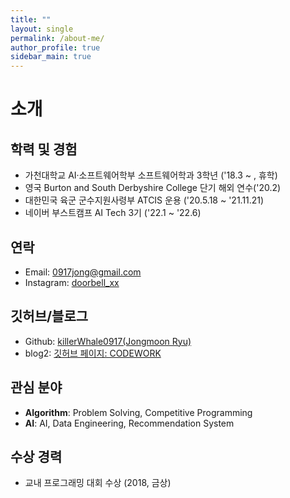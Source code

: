 ```yaml
---
title: ""
layout: single
permalink: /about-me/
author_profile: true
sidebar_main: true
---
```


# 소개

## 학력 및 경험
- 가천대학교 AI·소프트웨어학부 소프트웨어학과 3학년 ('18.3 ~ , 휴학)
- 영국 Burton and South Derbyshire College 단기 해외 연수('20.2)
- 대한민국 육군 군수지원사령부 ATCIS 운용 ('20.5.18 ~ '21.11.21)
- 네이버 부스트캠프 AI Tech 3기 ('22.1 ~ '22.6)

## 연락
- Email: 0917jong@gmail.com
- Instagram: [doorbell_xx](https://www.instagram.com/doorbell_xx/?hl=ko)

## 깃허브/블로그
- Github: [killerWhale0917(Jongmoon Ryu)](https://github.com/killerWhale0917) 
- blog2: [깃허브 페이지: CODEWORK](https://killerwhale0917.github.io/) 

## 관심 분야
- **Algorithm**: Problem Solving, Competitive Programming
- **AI**: AI, Data Engineering, Recommendation System

## 수상 경력
- 교내 프로그래밍 대회 수상 (2018, 금상)

